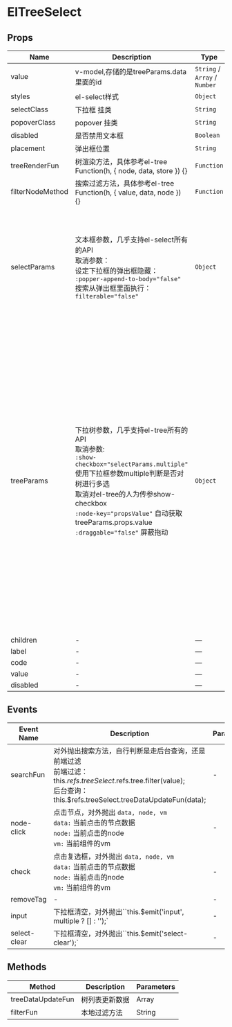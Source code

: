 # ElTreeSelect

## Props

<!-- @vuese:ElTreeSelect:props:start -->
|Name|Description|Type|Required|Default|
|---|---|---|---|---|
|value|v-model,存储的是treeParams.data里面的id|`String` / `Array` / `Number`|`false`|`''`|
|styles|el-select样式|`Object`|`false`|{}|
|selectClass|下拉框 挂类|`String`|`false`|-|
|popoverClass|popover 挂类|`String`|`false`|-|
|disabled|是否禁用文本框|`Boolean`|`false`|false|
|placement|弹出框位置|`String`|`false`|bottom|
|treeRenderFun|树渲染方法，具体参考el-tree Function(h, { node, data, store }) {}|`Function`|`false`|-|
|filterNodeMethod|搜索过滤方法，具体参考el-tree Function(h, { value, data, node }) {}|`Function`|`false`|-|
|selectParams|文本框参数，几乎支持el-select所有的API<br> 取消参数：<br> 设定下拉框的弹出框隐藏：<br> `:popper-append-to-body="false"` <br> 搜索从弹出框里面执行： <br> `filterable="false"`|`Object`|`false`|Object默认参数：<br><br> 是否可以清空选项：<br> `clearable: true,`<br><br> 是否禁用：<br> `disabled: false,`<br><br> 搜索框placeholder文字：<br> `placeholder: '请选择',`<br><br>|
|treeParams|下拉树参数，几乎支持el-tree所有的API<br> 取消参数:<br> `:show-checkbox="selectParams.multiple"`<br> 使用下拉框参数multiple判断是否对树进行多选<br> 取消对el-tree的人为传参show-checkbox<br> `:node-key="propsValue"`     自动获取treeParams.props.value<br> `:draggable="false"`         屏蔽拖动|`Object`|`false`|Object默认参数：<br><br> 在有子级的情况下是否点击父级关闭弹出框,false 只能点击子级关闭弹出框：<br><br> `clickParent: false`<br><br> 是否显示搜索框：<br><br> `filterable: false`<br><br> 是否只是叶子节点：<br><br> `leafOnly: false`<br><br> 是否包含半选节点：<br><br> `includeHalfChecked: false`<br><br> 下拉树的数据：<br><br> `data:[]`<br><br> 下拉树的props：<br><br> `props: {`<br> `children: 'children',`<br> `label: 'name',`<br> `value: 'flowId',`<br> `disabled: 'disabled'`<br> `}`|
|children|-|—|`false`|-|
|label|-|—|`false`|-|
|code|-|—|`false`|-|
|value|-|—|`false`|-|
|disabled|-|—|`false`|-|

<!-- @vuese:ElTreeSelect:props:end -->


## Events

<!-- @vuese:ElTreeSelect:events:start -->
|Event Name|Description|Parameters|
|---|---|---|
|searchFun|对外抛出搜索方法，自行判断是走后台查询，还是前端过滤<br> 前端过滤：this.$refs.treeSelect.$refs.tree.filter(value);<br> 后台查询：this.$refs.treeSelect.treeDataUpdateFun(data);|-|
|node-click|点击节点，对外抛出   `data, node, vm`<br> `data:` 当前点击的节点数据<br> `node:` 当前点击的node<br> `vm:` 当前组件的vm|-|
|check|点击复选框，对外抛出   `data, node, vm`<br> `data:` 当前点击的节点数据<br> `node:` 当前点击的node<br> `vm:` 当前组件的vm|-|
|removeTag|-|-|
|input|下拉框清空，对外抛出``this.$emit('input', multiple ? [] : '');`|-|
|select-clear|下拉框清空，对外抛出``this.$emit('select-clear');`|-|

<!-- @vuese:ElTreeSelect:events:end -->


## Methods

<!-- @vuese:ElTreeSelect:methods:start -->
|Method|Description|Parameters|
|---|---|---|
|treeDataUpdateFun|树列表更新数据|Array|
|filterFun|本地过滤方法|String|

<!-- @vuese:ElTreeSelect:methods:end -->


